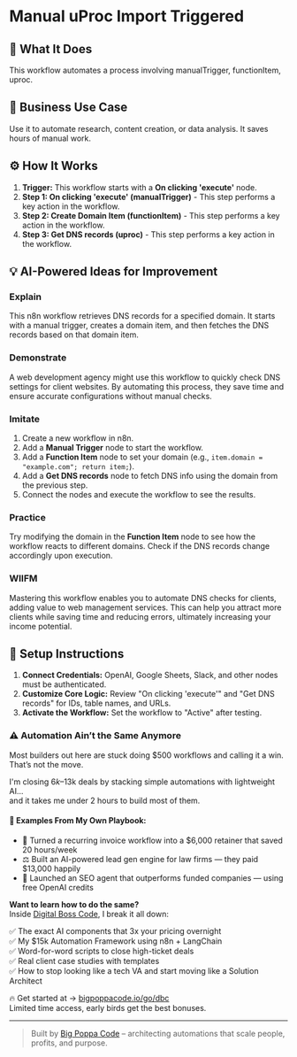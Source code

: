 # Manual uProc Import Triggered

## 🚀 What It Does
This workflow automates a process involving manualTrigger, functionItem, uproc.

## 💼 Business Use Case
Use it to automate research, content creation, or data analysis. It saves hours of manual work.

## ⚙️ How It Works
1.  **Trigger:** This workflow starts with a **On clicking 'execute'** node.
2. **Step 1: On clicking 'execute' (manualTrigger)** - This step performs a key action in the workflow.
3. **Step 2: Create Domain Item (functionItem)** - This step performs a key action in the workflow.
4. **Step 3: Get DNS records (uproc)** - This step performs a key action in the workflow.

## 💡 AI-Powered Ideas for Improvement
### Explain
This n8n workflow retrieves DNS records for a specified domain. It starts with a manual trigger, creates a domain item, and then fetches the DNS records based on that domain item.

### Demonstrate
A web development agency might use this workflow to quickly check DNS settings for client websites. By automating this process, they save time and ensure accurate configurations without manual checks.

### Imitate
1. Create a new workflow in n8n.
2. Add a **Manual Trigger** node to start the workflow.
3. Add a **Function Item** node to set your domain (e.g., `item.domain = "example.com"; return item;`).
4. Add a **Get DNS records** node to fetch DNS info using the domain from the previous step.
5. Connect the nodes and execute the workflow to see the results.

### Practice
Try modifying the domain in the **Function Item** node to see how the workflow reacts to different domains. Check if the DNS records change accordingly upon execution.

### WIIFM
Mastering this workflow enables you to automate DNS checks for clients, adding value to web management services. This can help you attract more clients while saving time and reducing errors, ultimately increasing your income potential.

## 🔧 Setup Instructions
1. **Connect Credentials:** OpenAI, Google Sheets, Slack, and other nodes must be authenticated.
2. **Customize Core Logic:** Review "On clicking 'execute'" and "Get DNS records" for IDs, table names, and URLs.
3. **Activate the Workflow:** Set the workflow to "Active" after testing.

### ⚠️ Automation Ain’t the Same Anymore

Most builders out here are stuck doing $500 workflows and calling it a win.  
That’s not the move.  

I'm closing $6k–$13k deals by stacking simple automations with lightweight AI...  
and it takes me under 2 hours to build most of them.

#### 🧠 Examples From My Own Playbook:
- 🔁 Turned a recurring invoice workflow into a $6,000 retainer that saved 20 hours/week  
- ⚖️ Built an AI-powered lead gen engine for law firms — they paid $13,000 happily  
- 🚀 Launched an SEO agent that outperforms funded companies — using free OpenAI credits  

**Want to learn how to do the same?**  
Inside [Digital Boss Code](https://bigpoppacode.io/go/dbc), I break it all down:

✅ The exact AI components that 3x your pricing overnight  
✅ My $15k Automation Framework using n8n + LangChain  
✅ Word-for-word scripts to close high-ticket deals  
✅ Real client case studies with templates  
✅ How to stop looking like a tech VA and start moving like a Solution Architect  

🔥 Get started at → [bigpoppacode.io/go/dbc](https://bigpoppacode.io/go/dbc)  
Limited time access, early birds get the best bonuses.

---
> Built by [Big Poppa Code](https://bigpoppacode.io) – architecting automations that scale people, profits, and purpose.
